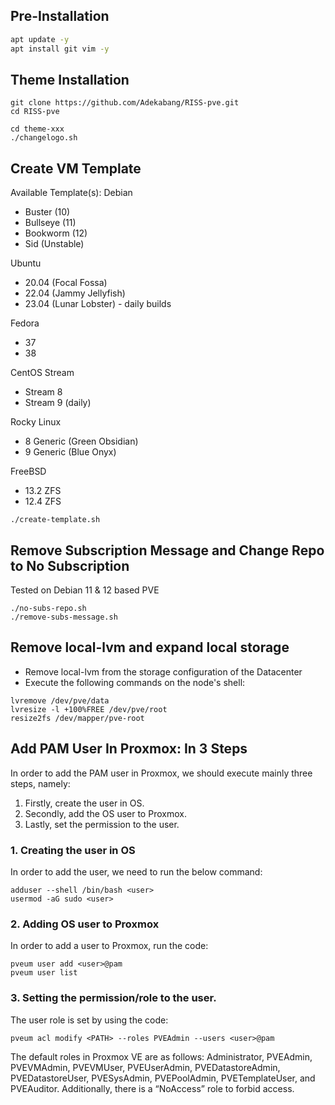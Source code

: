 ## Pre-Installation

```sh
apt update -y
apt install git vim -y
```

## Theme Installation
```
git clone https://github.com/Adekabang/RISS-pve.git
cd RISS-pve

cd theme-xxx
./changelogo.sh
```

## Create VM Template 
Available Template(s):
Debian
* Buster (10)
* Bullseye (11)
* Bookworm (12)
* Sid (Unstable)

Ubuntu
* 20.04 (Focal Fossa)
* 22.04 (Jammy Jellyfish)
* 23.04 (Lunar Lobster) - daily builds

Fedora 
* 37
* 38

CentOS Stream
* Stream 8
* Stream 9 (daily)

Rocky Linux
* 8 Generic (Green Obsidian)
* 9 Generic (Blue Onyx)

FreeBSD
* 13.2 ZFS
* 12.4 ZFS
```
./create-template.sh
```

## Remove Subscription Message and Change Repo to No Subscription
Tested on Debian 11 & 12 based PVE
```
./no-subs-repo.sh
./remove-subs-message.sh
```

## Remove local-lvm and expand local storage

- Remove local-lvm from the storage configuration of the Datacenter
- Execute the following commands on the node's shell:
```
lvremove /dev/pve/data
lvresize -l +100%FREE /dev/pve/root
resize2fs /dev/mapper/pve-root
```

## Add PAM User In Proxmox: In 3 Steps
In order to add the PAM user in Proxmox, we should execute mainly three steps, namely:

1. Firstly, create the user in OS. 
2. Secondly, add the OS user to Proxmox. 
3. Lastly, set the permission to the user. 


### 1. Creating the user in OS
In order to add the user, we need to run the below command:
```
adduser --shell /bin/bash <user>
usermod -aG sudo <user>
```

### 2. Adding OS user to Proxmox
In order to add a user to Proxmox, run the code:
```
pveum user add <user>@pam
pveum user list
```

### 3. Setting the permission/role to the user.
The user role is set by using the code:
```
pveum acl modify <PATH> --roles PVEAdmin --users <user>@pam
```

The default roles in Proxmox VE are as follows: Administrator, PVEAdmin, PVEVMAdmin, PVEVMUser, PVEUserAdmin, PVEDatastoreAdmin, PVEDatastoreUser, PVESysAdmin, PVEPoolAdmin, PVETemplateUser, and PVEAuditor. Additionally, there is a “NoAccess” role to forbid access.

